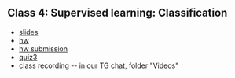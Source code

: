   ## Class 4: Supervised learning: Classification
   * [slides]()
   * [hw]()
   * [hw submission]()
   * [quiz3](#)
   * class recording -- in our TG chat, folder "Videos"
